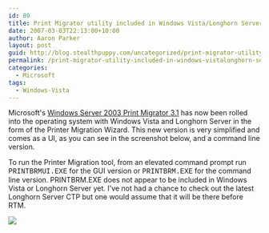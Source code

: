 ```yaml
---
id: 89
title: Print Migrator utility included in Windows Vista/Longhorn Server
date: 2007-03-03T22:13:00+10:00
author: Aaron Parker
layout: post
guid: http://blog.stealthpuppy.com/uncategorized/print-migrator-utility-included-in-windows-vistalonghorn-server
permalink: /print-migrator-utility-included-in-windows-vistalonghorn-server/
categories:
  - Microsoft
tags:
  - Windows-Vista
---
```

Microsoft's [Windows Server 2003 Print Migrator 3.1](http://www.microsoft.com/WindowsServer2003/techinfo/overview/printmigrator3.1.mspx) has now been rolled into the operating system with Windows Vista and Longhorn Server in the form of the Printer Migration Wizard. This new version is very simplified and comes as a UI, as you can see in the screenshot below, and a command line version.

To run the Printer Migration tool, from an elevated command prompt run <font face="courier new,courier">PRINTBRMUI.EXE</font> for the GUI version or <font face="courier new,courier">PRINTBRM.EXE</font> for the command line version. PRINTBRM.EXE does not appear to be included in Windows Vista or Longhorn Server yet. I've not had a chance to check out the latest Longhorn Server CTP but one would assume that it will be there before RTM.

<img border="0" src="{{site.baseurl}}/media/2007/03/1000.14.1073.PrintMigrator.png" />